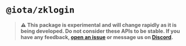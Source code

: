 # `@iota/zklogin`

> **⚠️ This package is experimental and will change rapidly as it is being developed. Do not
> consider these APIs to be stable. If you have any feedback,
> [open an issue](https://github.com/iotaledger/iota/issues/new/choose) or message us on
> [Discord](https://discord.gg/iota).**
